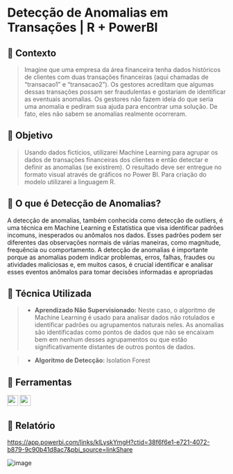 # Detecção de Anomalias em Transações  | R + PowerBI
## :pushpin: Contexto

> Imagine que uma empresa da área financeira tenha dados históricos de clientes com duas transações financeiras (aqui chamadas de “transacao1” e “transacao2”). Os gestores acreditam que algumas dessas transações possam ser fraudulentas e gostariam de identificar as eventuais anomalias. Os gestores não fazem ideia do que seria uma anomalia e pediram sua ajuda para encontrar uma solução. De fato, eles não sabem se anomalias realmente ocorreram. 

## 📌 Objetivo
> Usando dados fictícios, utilizarei Machine Learning para agrupar os dados de transações financeiras dos clientes e então detectar e definir as anomalias (se existirem). O resultado deve ser entregue no formato visual através de gráficos no Power BI. Para criação do modelo utilizarei a linguagem R.

## :pushpin: O que é Detecção de Anomalias?

A detecção de anomalias, também conhecida como detecção de outliers, é uma técnica em  Machine  Learning  e Estatística  que  visa  identificar  padrões  incomuns,  inesperados  ou anômalos nos dados. Esses padrões podem ser diferentes das observações normais de várias maneiras,  como  magnitude,  frequência  ou  comportamento.  A  detecção  de  anomalias  é importante porque as anomalias podem indicar problemas, erros, falhas, fraudes ou atividades maliciosas e, em muitos casos, é crucial identificar e analisar esses eventos anômalos para tomar decisões informadas e apropriadas

## 📌 Técnica Utilizada

> * **Aprendizado Não Supervisionado:** Neste caso, o algoritmo de Machine Learning é usado para analisar dados não rotulados e identificar padrões ou agrupamentos naturais neles. As anomalias são identificadas como pontos de dados que não se encaixam bem em nenhum desses agrupamentos ou que estão significativamente distantes de outros pontos de dados.

> * **Algoritmo de Detecção:** Isolation Forest

## 📌 Ferramentas 
<img height='25px' src='https://img.shields.io/badge/R Language-3B3B3B?style=for-the-badge&logo=R&logoColor=white'/>
<img height='25px' src='https://img.shields.io/badge/Power BI-FFCC00?style=for-the-badge&logo=powerbi&logoColor=black'/>


## :pushpin: Relatório 

https://app.powerbi.com/links/klLyskYmgH?ctid=38f6f6e1-e721-4072-b879-9c90b41d8ac7&pbi_source=linkShare

![image](https://github.com/MatheusMalta002/POWER-BI/assets/104574086/7b98384f-2f54-4cb6-a703-b4c2ca9f85b2)

